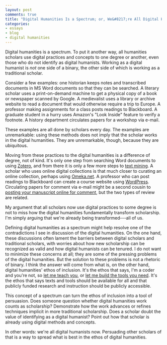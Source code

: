 ```yaml
---
layout: post
comments: true
title: "Digital Humanities Is a Spectrum; or, We&#8217;re All Digital Humanists Now"
categories: 
- essays
- blog
- digital humanities
---
```


Digital humanities is a spectrum. To put it another way, all humanities scholars use digital practices and concepts to one degree or another, even those who do not identify as digital humanists. Working as a digital humanist is _not_ one side of a binary, the other side of which is working as a traditional scholar.

<!--more-->

Consider a few examples: one historian keeps notes and transcribed documents in MS Word documents so that they can be searched. A literary scholar uses a print-on-demand machine to get a physical copy of a book or newspaper scanned by Google. A medievalist uses a library or archive website to read a document that would otherwise require a trip to Europe. A professor making assignments for a class posts readings to Blackboard. A graduate student in a hurry uses Amazon's "Look Inside" feature to verify a footnote. A history department circulates papers for a workshop via e-mail.

These examples are all done by scholars every day. The examples are unremarkable: using these methods does not imply that the scholar works in the digital humanities. They are unremarkable, though, because they are ubiquitous.

Moving from these practices to the digital humanities is a difference of degree, not of kind. It's only one step from searching Word documents to using <a href="http://zotero.org">Zotero</a>, and from there it is only a few more steps to <a href="http://en.wikipedia.org/wiki/Text_mining">text mining</a>. A scholar who uses online digital collections is that much closer to curating an online collection, perhaps using <a href="http://omeka.net/">Omeka.net</a>. A professor who can post readings to Blackboard can create a course website using <a href="http://wordpress.org">WordPress</a>. Circulating papers for comment via e-mail might be a second cousin to <a href="http://mediacommons.futureofthebook.org/mcpress/plannedobsolescence/">posting your manuscript online for comment</a>, but the two types of review are related.

My argument that all scholars now use digital practices to some degree is not to miss how the digital humanities fundamentally transform scholarship. I'm simply arguing that we're already being transformed---all of us.

Defining digital humanities as a spectrum might help resolve one of the contradictions I see in discussion of the digital humanities. On the one hand, these discussions often lament the barriers between digital scholars and traditional scholars, with worries about how new scholarship can be recognized as valid and how digital humanists can be tenured. I do not want to minimize these concerns at all; they are some of the pressing problems of the digital humanities. But the solution to these problems is not a rhetoric of binary. I think the answer will come from what is, on the other hand, digital humanities' ethos of inclusion. It's the ethos that says, I'm a coder and you're not, so <a href="http://thatcamp.org/2010/who-wants-to-be-a-hacker/">let me teach you</a>, or <a href="http://oneweekonetool.org/">let me build the tools you need</a>. It's the ethos that says texts and tools should be available for all and that publicly funded research and instruction should be publicly accessible.

This concept of a spectrum can turn the ethos of inclusion into a tool of persuasion. Does someone question whether digital humanities work counts as scholarship? Demonstrate how the work advances or refines techniques implicit in more traditional scholarship. Does a scholar doubt the value of identifying as a digital humanist? Point out how that scholar is already using digital methods and concepts.

In other words: we're all digital humanists now. Persuading other scholars of that is a way to spread what is best in the ethos of digital humanities.

